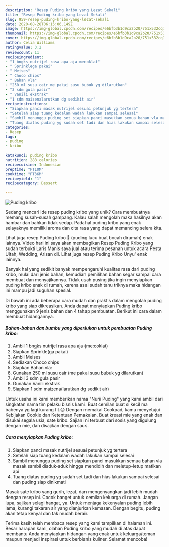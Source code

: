 ```yaml
---
description: "Resep Puding kribo yang Lezat Sekali"
title: "Resep Puding kribo yang Lezat Sekali"
slug: 959-resep-puding-kribo-yang-lezat-sekali
date: 2020-08-28T06:15:06.149Z
image: https://img-global.cpcdn.com/recipes/e6bfb3b1d9ca2b20/751x532cq70/puding-kribo-foto-resep-utama.jpg
thumbnail: https://img-global.cpcdn.com/recipes/e6bfb3b1d9ca2b20/751x532cq70/puding-kribo-foto-resep-utama.jpg
cover: https://img-global.cpcdn.com/recipes/e6bfb3b1d9ca2b20/751x532cq70/puding-kribo-foto-resep-utama.jpg
author: Celia Williams
ratingvalue: 3.2
reviewcount: 11
recipeingredient:
- "1 bngks nutrijel rasa apa aja mecoklat"
- " Sprinklega pakai"
- " Meises"
- " Choco chips"
- " Bahan vla"
- "250 ml susu cair me pakai susu bubuk yg dilarutkan"
- "3 sdm gula pasir"
- " Vanili ekstrak"
- "1 sdm maizenalarutkan dg sedikit air"
recipeinstructions:
- "Siapkan panci masak nutrijel sesuai petunjuk yg tertera"
- "Setelah siap tuang kedalam wadah lakukan sampai selesai"
- "Sambil menunggu puding set siapkan panci masukkan semua bahan vla masak sambil diaduk-aduk hingga mendidih dan meletup-letup matikan api"
- "Tuang diatas puding yg sudah set tadi dan hias lakukan sampai selesai dan puding siap dinikmati"
categories:
- Resep
tags:
- puding
- kribo

katakunci: puding kribo 
nutrition: 288 calories
recipecuisine: Indonesian
preptime: "PT10M"
cooktime: "PT36M"
recipeyield: "1"
recipecategory: Dessert

---
```



![Puding kribo](https://img-global.cpcdn.com/recipes/e6bfb3b1d9ca2b20/751x532cq70/puding-kribo-foto-resep-utama.jpg)

Sedang mencari ide resep puding kribo yang unik? Cara membuatnya memang susah-susah gampang. Kalau salah mengolah maka hasilnya akan hambar dan bahkan tidak sedap. Padahal puding kribo yang enak selayaknya memiliki aroma dan cita rasa yang dapat memancing selera kita.

Lihat juga resep Puding kribo 🌸 (puding lucu buat bocah dirumah) enak lainnya. Video hari ini saya akan membagikan Resep Puding Kribo yang sudah terbukti Laris Manis saya jual atau terima pesanan untuk acara Pesta Ultah, Wedding, Arisan dll. Lihat juga resep Puding Kribo Unyu&#39; enak lainnya.

Banyak hal yang sedikit banyak mempengaruhi kualitas rasa dari puding kribo, mulai dari jenis bahan, kemudian pemilihan bahan segar sampai cara membuat dan menyajikannya. Tidak usah pusing jika ingin menyiapkan puding kribo enak di rumah, karena asal sudah tahu triknya maka hidangan ini mampu jadi suguhan spesial.


Di bawah ini ada beberapa cara mudah dan praktis dalam mengolah puding kribo yang siap dikreasikan. Anda dapat menyiapkan Puding kribo menggunakan 9 jenis bahan dan 4 tahap pembuatan. Berikut ini cara dalam membuat hidangannya.

<!--inarticleads1-->

##### Bahan-bahan dan bumbu yang diperlukan untuk pembuatan Puding kribo:

1. Ambil 1 bngks nutrijel rasa apa aja (me:coklat)
1. Siapkan  Sprinkle(ga pakai)
1. Ambil  Meises
1. Sediakan  Choco chips
1. Siapkan  Bahan vla:
1. Gunakan 250 ml susu cair (me pakai susu bubuk yg dilarutkan)
1. Ambil 3 sdm gula pasir
1. Gunakan  Vanili ekstrak
1. Siapkan 1 sdm maizena(larutkan dg sedikit air)


Untuk usaha ini kami memberikan nama &#34;Nurii Puding&#34; yang kami ambil dari singkatan nama tim pelaku bisnis kami. Buat cemilan buat si kecil ma babenya yg lagi kurang fit.😉 Dengan memakai Cookpad, kamu menyetujui Kebijakan Cookie dan Ketentuan Pemakaian. Buat kreasi mie yang enak dan disukai segala usia, sate kribo. Sajian ini terbuat dari sosis yang digulung dengan mie, dan disajikan dengan saus. 

<!--inarticleads2-->

##### Cara menyiapkan Puding kribo:

1. Siapkan panci masak nutrijel sesuai petunjuk yg tertera
1. Setelah siap tuang kedalam wadah lakukan sampai selesai
1. Sambil menunggu puding set siapkan panci masukkan semua bahan vla masak sambil diaduk-aduk hingga mendidih dan meletup-letup matikan api
1. Tuang diatas puding yg sudah set tadi dan hias lakukan sampai selesai dan puding siap dinikmati


Masak sate kribo yang gurih, lezat, dan mengenyangkan jadi lebih mudah dengan resep ini. Cocok banget untuk cemilan keluarga di rumah. Jangan lupa, sajikan selagi hangat, ya. Untuk menjaga kekenyalan puding lebih lama, kurangi takaran air yang dianjurkan kemasan. Dengan begitu, puding akan tetap kenyal dan tak mudah berair. 

Terima kasih telah membaca resep yang kami tampilkan di halaman ini. Besar harapan kami, olahan Puding kribo yang mudah di atas dapat membantu Anda menyiapkan hidangan yang enak untuk keluarga/teman maupun menjadi inspirasi untuk berbisnis kuliner. Selamat mencoba!
